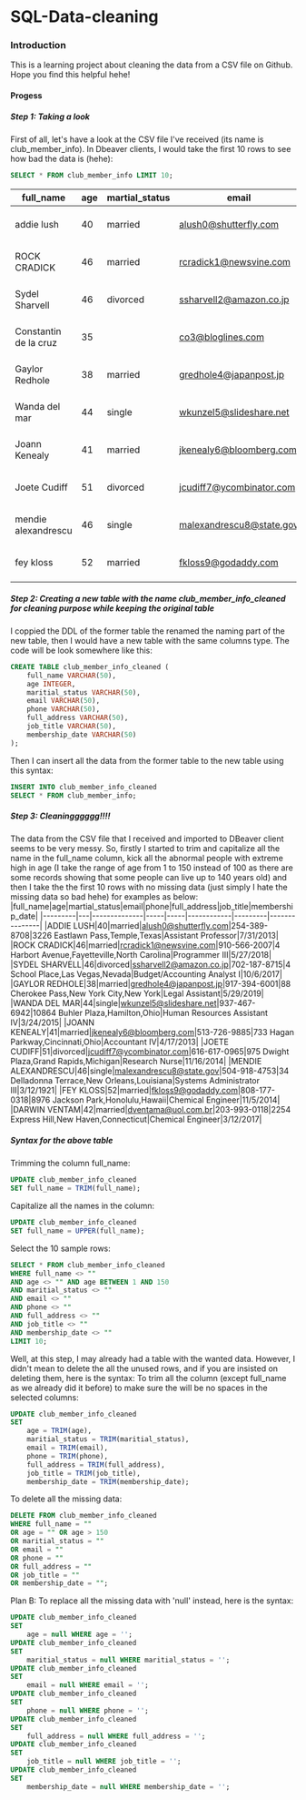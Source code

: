 # SQL-Data-cleaning

### Introduction
This is a learning project about cleaning the data from a CSV file on Github. Hope you find this helpful hehe!

#### Progess
##### Step 1: Taking a look
First of all, let's have a look at the CSV file I've received (its name is club_member_info). In Dbeaver clients, I would take the first 10 rows to see how bad the data is (hehe):
```sql
SELECT * FROM club_member_info LIMIT 10;
```
|full_name|age|martial_status|email|phone|full_address|job_title|membership_date|
|---------|---|--------------|-----|-----|------------|---------|---------------|
|addie lush|40|married|alush0@shutterfly.com|254-389-8708|3226 Eastlawn Pass,Temple,Texas|Assistant Professor|7/31/2013|
|      ROCK CRADICK|46|married|rcradick1@newsvine.com|910-566-2007|4 Harbort Avenue,Fayetteville,North Carolina|Programmer III|5/27/2018|
|Sydel Sharvell|46|divorced|ssharvell2@amazon.co.jp|702-187-8715|4 School Place,Las Vegas,Nevada|Budget/Accounting Analyst I|10/6/2017|
|Constantin de la cruz|35||co3@bloglines.com|402-688-7162|6 Monument Crossing,Omaha,Nebraska|Desktop Support Technician|10/20/2015|
|  Gaylor Redhole|38|married|gredhole4@japanpost.jp|917-394-6001|88 Cherokee Pass,New York City,New York|Legal Assistant|5/29/2019|
|Wanda del mar       |44|single|wkunzel5@slideshare.net|937-467-6942|10864 Buhler Plaza,Hamilton,Ohio|Human Resources Assistant IV|3/24/2015|
|Joann Kenealy|41|married|jkenealy6@bloomberg.com|513-726-9885|733 Hagan Parkway,Cincinnati,Ohio|Accountant IV|4/17/2013|
|   Joete Cudiff|51|divorced|jcudiff7@ycombinator.com|616-617-0965|975 Dwight Plaza,Grand Rapids,Michigan|Research Nurse|11/16/2014|
|mendie alexandrescu|46|single|malexandrescu8@state.gov|504-918-4753|34 Delladonna Terrace,New Orleans,Louisiana|Systems Administrator III|3/12/1921|
| fey kloss|52|married|fkloss9@godaddy.com|808-177-0318|8976 Jackson Park,Honolulu,Hawaii|Chemical Engineer|11/5/2014|

##### Step 2: Creating a new table with the name club_member_info_cleaned for cleaning purpose while keeping the original table
I coppied the DDL of the former table the renamed the naming part of the new table, then I would have a new table with the same columns type. The code will be look somewhere like this:
```sql
CREATE TABLE club_member_info_cleaned (
	full_name VARCHAR(50),
	age INTEGER,
	maritial_status VARCHAR(50),
	email VARCHAR(50),
	phone VARCHAR(50),
	full_address VARCHAR(50),
	job_title VARCHAR(50),
	membership_date VARCHAR(50)
);
```
Then I can insert all the data from the former table to the new table using this syntax:
```sql
INSERT INTO club_member_info_cleaned
SELECT * FROM club_member_info;
```
##### Step 3: Cleaningggggg!!!!
The data from the CSV file that I received and imported to DBeaver client seems to be very messy. So, firstly I started to trim and capitalize all the name in the full_name column, kick all the abnormal people with extreme high in age (I take the range of age from 1 to 150 instead of 100 as there are some records showing that some people can live up to 140 years old) and then I take the the first 10 rows with no missing data (just simply I hate the missing data so bad hehe) for examples as below:
|full_name|age|martial_status|email|phone|full_address|job_title|membership_date|
|---------|---|--------------|-----|-----|------------|---------|---------------|
|ADDIE LUSH|40|married|alush0@shutterfly.com|254-389-8708|3226 Eastlawn Pass,Temple,Texas|Assistant Professor|7/31/2013|
|ROCK CRADICK|46|married|rcradick1@newsvine.com|910-566-2007|4 Harbort Avenue,Fayetteville,North Carolina|Programmer III|5/27/2018|
|SYDEL SHARVELL|46|divorced|ssharvell2@amazon.co.jp|702-187-8715|4 School Place,Las Vegas,Nevada|Budget/Accounting Analyst I|10/6/2017|
|GAYLOR REDHOLE|38|married|gredhole4@japanpost.jp|917-394-6001|88 Cherokee Pass,New York City,New York|Legal Assistant|5/29/2019|
|WANDA DEL MAR|44|single|wkunzel5@slideshare.net|937-467-6942|10864 Buhler Plaza,Hamilton,Ohio|Human Resources Assistant IV|3/24/2015|
|JOANN KENEALY|41|married|jkenealy6@bloomberg.com|513-726-9885|733 Hagan Parkway,Cincinnati,Ohio|Accountant IV|4/17/2013|
|JOETE CUDIFF|51|divorced|jcudiff7@ycombinator.com|616-617-0965|975 Dwight Plaza,Grand Rapids,Michigan|Research Nurse|11/16/2014|
|MENDIE ALEXANDRESCU|46|single|malexandrescu8@state.gov|504-918-4753|34 Delladonna Terrace,New Orleans,Louisiana|Systems Administrator III|3/12/1921|
|FEY KLOSS|52|married|fkloss9@godaddy.com|808-177-0318|8976 Jackson Park,Honolulu,Hawaii|Chemical Engineer|11/5/2014|
|DARWIN VENTAM|42|married|dventama@uol.com.br|203-993-0118|2254 Express Hill,New Haven,Connecticut|Chemical Engineer|3/12/2017|

##### Syntax for the above table
Trimming the column full_name:
```sql
UPDATE club_member_info_cleaned
SET full_name = TRIM(full_name);
```
Capitalize all the names in the column:
```sql
UPDATE club_member_info_cleaned
SET full_name = UPPER(full_name);
```
Select the 10 sample rows:
```sql
SELECT * FROM club_member_info_cleaned
WHERE full_name <> ""
AND age <> "" AND age BETWEEN 1 AND 150
AND maritial_status <> ""
AND email <> ""
AND phone <> ""
AND full_address <> ""
AND job_title <> ""
AND membership_date <> ""
LIMIT 10;
```
Well, at this step, I may already had a table with the wanted data. However, I didn't mean to delete the all the unused rows, and if you are insisted on deleting them, here is the syntax:
To trim all the column (except full_name as we already did it before) to make sure the will be no spaces in the selected columns:
```sql
UPDATE club_member_info_cleaned
SET 
    age = TRIM(age),
    maritial_status = TRIM(maritial_status),
    email = TRIM(email),
    phone = TRIM(phone),
    full_address = TRIM(full_address),
    job_title = TRIM(job_title),
    membership_date = TRIM(membership_date);
```
To delete all the missing data:
```sql
DELETE FROM club_member_info_cleaned
WHERE full_name = ""
OR age = "" OR age > 150
OR maritial_status = ""
OR email = ""
OR phone = ""
OR full_address = ""
OR job_title = ""
OR membership_date = "";
```
Plan B: To replace all the missing data with 'null' instead, here is the syntax: 
```sql
UPDATE club_member_info_cleaned
SET 
    age = null WHERE age = '';
UPDATE club_member_info_cleaned
SET 
    maritial_status = null WHERE maritial_status = '';
UPDATE club_member_info_cleaned
SET 
    email = null WHERE email = '';
UPDATE club_member_info_cleaned
SET 
    phone = null WHERE phone = '';
UPDATE club_member_info_cleaned
SET 
    full_address = null WHERE full_address = '';
UPDATE club_member_info_cleaned
SET 
    job_title = null WHERE job_title = '';
UPDATE club_member_info_cleaned
SET 
    membership_date = null WHERE membership_date = '';
```



